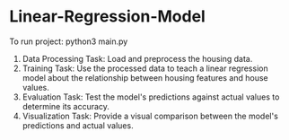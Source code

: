 # Linear-Regression-Model
To run project:
    python3 main.py

1. Data Processing
Task: Load and preprocess the housing data.
2. Training
Task: Use the processed data to teach a linear regression model about the relationship between housing features and house values.
3. Evaluation
Task: Test the model's predictions against actual values to determine its accuracy.
4. Visualization
Task: Provide a visual comparison between the model's predictions and actual values.
